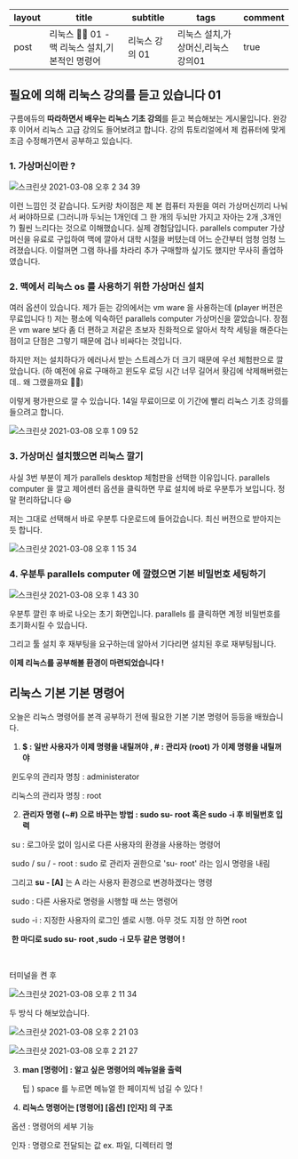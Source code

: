 | layout | title                                         | subtitle       | tags                               | comment |
| ------ | --------------------------------------------- | -------------- | ---------------------------------- | ------- |
| post   | 리눅스 🐧📗 01 - 맥 리눅스 설치,기본적인 명령어 | 리눅스 강의 01 | 리눅스 설치,가상머신,리눅스 강의01 | true    |

## 필요에 의해 리눅스 강의를 듣고 있습니다 01

구름에듀의 **따라하면서 배우는 리눅스 기초 강의**를 듣고 복습해보는 게시물입니다. 완강 후 이어서 리눅스 고급 강의도 들어보려고 합니다. 강의 튜토리얼에서 제 컴퓨터에 맞게 조금 수정해가면서 공부하고 있습니다. 



### 1. 가상머신이란 ? 

![스크린샷 2021-03-08 오후 2 34 39](https://user-images.githubusercontent.com/67775336/110278889-7b894c80-801b-11eb-81ac-cf863d98d873.png)



이런 느낌인 것 같습니다. 도커랑 차이점은 제 본 컴퓨터 자원을 여러 가상머신끼리 나눠서 써야하므로 (그러니까 두뇌는 1개인데 그 한 개의 두뇌만 가지고 자아는 2개 ,3개인 ?) 훨씬 느리다는 것으로 이해했습니다. 실제 경험담입니다. parallels computer 가상머신을 유료로 구입하여 맥에 깔아서 대학 시절을 버텼는데 어느 순간부터 엄청 엄청 느려졌습니다. 이럴꺼면 그램 하나를 차라리 추가 구매할까 싶기도 했지만 무사히 졸업하였습니다. 

### 2. 맥에서 리눅스 os 를 사용하기 위한 가상머신 설치 

여러 옵션이 있습니다. 제가 듣는 강의에서는 vm ware 을 사용하는데 (player 버전은 무료입니다 !) 저는 평소에 익숙하던 parallels computer 가상머신을 깔았습니다. 장점은 vm ware 보다 좀 더 편하고 저같은 초보자 친화적으로 알아서 착착 세팅을 해준다는 점이고 단점은 그렇기 때문에 겁나 비싸다는 것입니다. 

하지만 저는 설치하다가 에러나서 받는 스트레스가 더 크기 때문에 우선 체험판으로 깔았습니다. (하 예전에 유료 구매하고 윈도우 로딩 시간 너무 길어서 홧김에 삭제해버렸는데.. 왜 그랬을까요 🤷‍♀️)

이렇게 평가판으로 깔 수 있습니다. 14일 무료이므로 이 기간에 빨리 리눅스 기초 강의를 들으려고 합니다. 

![스크린샷 2021-03-08 오후 1 09 52](https://user-images.githubusercontent.com/67775336/110279437-7c6eae00-801c-11eb-9a58-67ef12468840.png)



### 3. 가상머신 설치했으면 리눅스 깔기 

사실 3번 부분이 제가 parallels desktop 체험판을 선택한 이유입니다. parallels computer 을 깔고 제어센터 옵션을 클릭하면 무료 설치에 바로 우분투가 보입니다. 정말 편리하답니다 😆 

저는 그대로 선택해서 바로 우분투 다운로드에 들어갔습니다. 최신 버전으로 받아지는 듯 합니다. 

![스크린샷 2021-03-08 오후 1 15 34](https://user-images.githubusercontent.com/67775336/110279630-ba6bd200-801c-11eb-9a55-9517f540b9cc.png)



### 4. 우분투 parallels computer 에 깔렸으면 기본 비밀번호 세팅하기 

![스크린샷 2021-03-08 오후 1 43 30](https://user-images.githubusercontent.com/67775336/110279755-facb5000-801c-11eb-9322-f1d3fc50b7bd.png)

우분투 깔린 후 바로 나오는 초기 화면입니다. parallels 를 클릭하면 계정 비밀번호를 초기화시킬 수 있습니다. 

그리고 툴 설치 후 재부팅을 요구하는데 알아서 기다리면 설치된 후로 재부팅됩니다. 



**이제 리눅스를 공부해볼 환경이 마련되었습니다 !**



## 리눅스 기본 기본 명령어 

오늘은 리눅스 명령어를 본격 공부하기 전에 필요한 기본 기본 명령어 등등을 배웠습니다. 

1. **$ : 일반 사용자가 이제 명령을 내릴꺼야 , # : 관리자 (root) 가 이제 명령을 내릴꺼야** 

​       윈도우의 관리자 명칭 : administerator

​       리눅스의 관리자 명칭 : root

2. **관리자 명령 (~#) 으로 바꾸는 방법 : sudo su- root 혹은 sudo -i 후 비밀번호 입력** 

​       su : 로그아웃 없이 임시로 다른 사용자의 환경을 사용하는 명령어

​       sudo / su / - root : sudo 로 관리자 권한으로 'su- root' 라는 임시 명령을 내림

​      그리고  **su - [A]** 는 A 라는 사용자 환경으로 변경하겠다는 명령 

​      sudo : 다른 사용자로 명령을 시행할 때 쓰는 명령어

​      sudo -i : 지정한 사용자의 로그인 셸로 시행. 아무 것도 지정 안 하면 root

​      **한 마디로 sudo su- root ,sudo -i 모두 같은 명령어 !**

​     

터미널을 켠 후 

![스크린샷 2021-03-08 오후 2 11 34](https://user-images.githubusercontent.com/67775336/110280492-3f0b2000-801e-11eb-8e10-d80fa0934c05.png)

두 방식 다 해보았습니다.

![스크린샷 2021-03-08 오후 2 21 03](https://user-images.githubusercontent.com/67775336/110280568-6366fc80-801e-11eb-94c6-70d6c1a2dc51.png)

![스크린샷 2021-03-08 오후 2 21 27](https://user-images.githubusercontent.com/67775336/110280606-74b00900-801e-11eb-87fe-471eec656bc6.png)



3. **man [명령어] : 알고 싶은 명령어의 메뉴얼을 출력**

   팁 ) space 를 누르면 메뉴얼 한 페이지씩 넘길 수 있다 !

4. **리눅스 명령어는 [명령어] [옵션] [인자] 의 구조** 

​       옵션 : 명령어의 세부 기능

​       인자 : 명령으로 전달되는 값 ex. 파일, 디렉터리 명 



